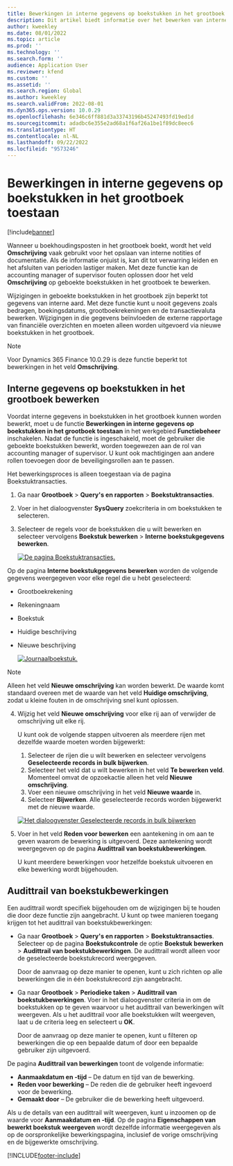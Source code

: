 ```yaml
---
title: Bewerkingen in interne gegevens op boekstukken in het grootboek toestaan
description: Dit artikel biedt informatie over het bewerken van interne gegevens in boekstukken in het grootboek.
author: kweekley
ms.date: 08/01/2022
ms.topic: article
ms.prod: ''
ms.technology: ''
ms.search.form: ''
audience: Application User
ms.reviewer: kfend
ms.custom: ''
ms.assetid: ''
ms.search.region: Global
ms.author: kweekley
ms.search.validFrom: 2022-08-01
ms.dyn365.ops.version: 10.0.29
ms.openlocfilehash: 6e346c6ff881d3a33743196b45247493fd19ed1d
ms.sourcegitcommit: adadbc6e355e2ad68a1f6af26a1be1f89dc8eec6
ms.translationtype: HT
ms.contentlocale: nl-NL
ms.lasthandoff: 09/22/2022
ms.locfileid: "9573246"
---
```

# <a name="allow-edits-to-internal-data-on-general-ledger-vouchers"></a>Bewerkingen in interne gegevens op boekstukken in het grootboek toestaan

[!include[banner](../includes/banner.md)]


Wanneer u boekhoudingsposten in het grootboek boekt, wordt het veld **Omschrijving** vaak gebruikt voor het opslaan van interne notities of documentatie. Als de informatie onjuist is, kan dit tot verwarring leiden en het afsluiten van perioden lastiger maken. Met deze functie kan de accounting manager of supervisor fouten oplossen door het veld **Omschrijving** op geboekte boekstukken in het grootboek te bewerken.

Wijzigingen in geboekte boekstukken in het grootboek zijn beperkt tot gegevens van interne aard. Met deze functie kunt u nooit gegevens zoals bedragen, boekingsdatums, grootboekrekeningen en de transactievaluta bewerken. Wijzigingen in die gegevens beïnvloeden de externe rapportage van financiële overzichten en moeten alleen worden uitgevoerd via nieuwe boekstukken in het grootboek.

> [!NOTE]
> Voor Dynamics 365 Finance 10.0.29 is deze functie beperkt tot bewerkingen in het veld **Omschrijving**.

## <a name="edit-internal-data-on-general-ledger-vouchers"></a>Interne gegevens op boekstukken in het grootboek bewerken

Voordat interne gegevens in boekstukken in het grootboek kunnen worden bewerkt, moet u de functie **Bewerkingen in interne gegevens op boekstukken in het grootboek toestaan** in het werkgebied **Functiebeheer** inschakelen.
Nadat de functie is ingeschakeld, moet de gebruiker die geboekte boekstukken bewerkt, worden toegewezen aan de rol van accounting manager of supervisor. U kunt ook machtigingen aan andere rollen toevoegen door de beveiligingsrollen aan te passen.

Het bewerkingsproces is alleen toegestaan via de pagina Boekstuktransacties.

1. Ga naar **Grootboek** > **Query's en rapporten** > **Boekstuktransacties**.
2. Voer in het dialoogvenster **SysQuery** zoekcriteria in om boekstukken te selecteren.
3. Selecteer de regels voor de boekstukken die u wilt bewerken en selecteer vervolgens **Boekstuk bewerken** > **Interne boekstukgegevens bewerken**.

    [![De pagina Boekstuktransacties.](./media/voucher-transactions-page.png)](./media/voucher-transactions-page.png)
    
Op de pagina **Interne boekstukgegevens bewerken** worden de volgende gegevens weergegeven voor elke regel die u hebt geselecteerd:
  
  - Grootboekrekening
  - Rekeningnaam
  - Boekstuk
  - Huidige beschrijving
  - Nieuwe beschrijving

    [![Journaalboekstuk.](./media/edit-internal-voucher-data.png)](./media/edit-internal-voucher-data.png)
    
> [!NOTE]
> Alleen het veld **Nieuwe omschrijving** kan worden bewerkt. De waarde komt standaard overeen met de waarde van het veld **Huidige omschrijving**, zodat u kleine fouten in de omschrijving snel kunt oplossen.

4. Wijzig het veld **Nieuwe omschrijving** voor elke rij aan of verwijder de omschrijving uit elke rij.

   U kunt ook de volgende stappen uitvoeren als meerdere rijen met dezelfde waarde moeten worden bijgewerkt:

      1. Selecteer de rijen die u wilt bewerken en selecteer vervolgens **Geselecteerde records in bulk bijwerken**.
      2. Selecteer het veld dat u wilt bewerken in het veld **Te bewerken veld**. Momenteel omvat de opzoekactie alleen het veld **Nieuwe omschrijving**.
      3. Voer een nieuwe omschrijving in het veld **Nieuwe waarde** in.
      4. Selecteer **Bijwerken**. Alle geselecteerde records worden bijgewerkt met de nieuwe waarde.

      [![Het dialoogvenster Geselecteerde records in bulk bijwerken](./media/bulk-update-selected-records.png)](./media/bulk-update-selected-records.png)
    
5. Voer in het veld **Reden voor bewerken** een aantekening in om aan te geven waarom de bewerking is uitgevoerd. Deze aantekening wordt weergegeven op de pagina **Audittrail van boekstukbewerkingen**.

   U kunt meerdere bewerkingen voor hetzelfde boekstuk uitvoeren en elke bewerking wordt bijgehouden.

## <a name="audit-trail-of-voucher-edits"></a>Audittrail van boekstukbewerkingen

Een audittrail wordt specifiek bijgehouden om de wijzigingen bij te houden die door deze functie zijn aangebracht. U kunt op twee manieren toegang krijgen tot het audittrail van boekstukbewerkingen:

  - Ga naar **Grootboek** > **Query's en rapporten** > **Boekstuktransacties**. Selecteer op de pagina **Boekstukcontrole** de optie **Boekstuk bewerken** > **Audittrail van boekstukbewerkingen**. De audittrail wordt alleen voor de geselecteerde boekstukrecord weergegeven. 
   
    Door de aanvraag op deze manier te openen, kunt u zich richten op alle bewerkingen die in één boekstukrecord zijn aangebracht.
  
  - Ga naar **Grootboek** > **Periodieke taken** > **Audittrail van boekstukbewerkingen**. Voer in het dialoogvenster criteria in om de boekstukken op te geven waarvoor u het audittrail van bewerkingen wilt weergeven. Als u het audittrail voor alle boekstukken wilt weergeven, laat u de criteria leeg en selecteert u **OK**. 
    
    Door de aanvraag op deze manier te openen, kunt u filteren op bewerkingen die op een bepaalde datum of door een bepaalde gebruiker zijn uitgevoerd.

De pagina **Audittrail van bewerkingen** toont de volgende informatie:

- **Aanmaakdatum en -tijd** – De datum en tijd van de bewerking.
- **Reden voor bewerking** – De reden die de gebruiker heeft ingevoerd voor de bewerking.
- **Gemaakt door** – De gebruiker die de bewerking heeft uitgevoerd.

Als u de details van een audittrail wilt weergeven, kunt u inzoomen op de waarde voor **Aanmaakdatum en -tijd**. Op de pagina **Eigenschappen van bewerkt boekstuk weergeven** wordt dezelfde informatie weergegeven als op de oorspronkelijke bewerkingspagina, inclusief de vorige omschrijving en de bijgewerkte omschrijving.


[!INCLUDE[footer-include](../../includes/footer-banner.md)]
